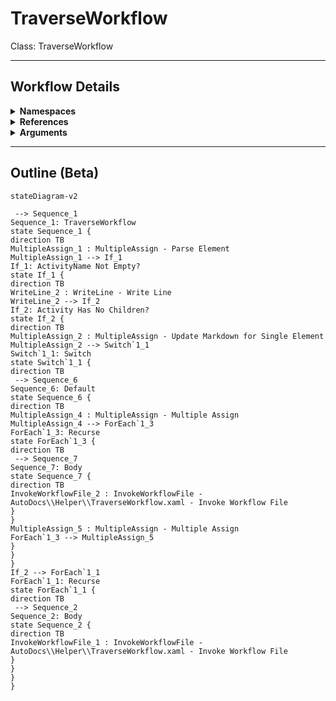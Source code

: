 # TraverseWorkflow
Class: TraverseWorkflow



<hr />

## Workflow Details
<details>
    <summary>
    <b>Namespaces</b>
    </summary>

    - System.Activities
- System.Activities.Statements
- System.Activities.Expressions
- System.Activities.Validation
- System.Activities.XamlIntegration
- Microsoft.VisualBasic
- Microsoft.VisualBasic.Activities
- System
- System.Collections
- System.Collections.Generic
- System.Collections.ObjectModel
- System.Data
- System.Diagnostics
- System.Linq
- System.Net.Mail
- System.Xml
- System.Text
- System.Xml.Linq
- UiPath.Core
- UiPath.Core.Activities
- System.Windows.Markup
- GlobalVariablesNamespace
- GlobalConstantsNamespace
- System.Reflection
- System.Xml.Serialization
- System.IO
- Newtonsoft.Json.Linq
- Newtonsoft.Json
- System.Dynamic
- System.ComponentModel
- System.Collections.Specialized
- System.Linq.Expressions
- System.Runtime.Serialization


</details>
<details>
    <summary>
    <b>References</b>
    </summary>

    - Microsoft.CSharp
- System
- System.Linq
- System.Core
- System.Activities
- System.Data
- System.Data.Common
- System.Runtime.Serialization
- System.ServiceModel
- System.ServiceModel.Activities
- System.Xaml
- System.Activities
- Microsoft.VisualBasic
- System.Private.CoreLib
- System.Data
- System
- System.Core
- System.Xml
- System.Xml.Linq
- System.Xaml
- UiPath.System.Activities
- UiPath.UiAutomation.Activities
- UiPath.Studio.Constants
- System.Reflection.DispatchProxy
- System.Reflection.TypeExtensions
- System.ObjectModel
- System.Reflection.Metadata
- System.Private.Xml.Linq
- System.Private.Xml
- UiPath.Workflow
- System.Private.DataContractSerialization
- System.Linq.Expressions
- System.Linq.Parallel
- System.Collections.Immutable
- System.Linq.Queryable
- NPOI
- System.Memory.Data
- System.ComponentModel.TypeConverter
- System.Console
- System.Configuration.ConfigurationManager
- System.Security.Permissions
- System.ComponentModel
- System.Memory
- System.Private.Uri
- System.IO.FileSystem.Watcher
- System.IO.Packaging
- System.IO.FileSystem.AccessControl
- System.IO.FileSystem.DriveInfo
- System.Private.ServiceModel
- System.Collections
- netstandard
- Newtonsoft.Json
- System.ComponentModel.EventBasedAsync
- PresentationFramework
- WindowsBase
- Microsoft.Win32.Primitives
- System.ComponentModel.Primitives
- System.Collections.Specialized
- System.Collections.NonGeneric
- System.Runtime.Serialization.Formatters
- System.Runtime.Serialization.Primitives
- UiPath.System.Activities.Design
- UiPath.System.Activities.ViewModels


</details>
<details>
    <summary>
    <b>Arguments</b>
    </summary>

    <table><tr><th>Name</th><th>Direction</th><th>Type</th><th>Description</th></tr><tr><td>in_XElement</td><td>InArgument</td><td>sxl:XElement</td><td></td></tr><tr><td>io_Markdown</td><td>InOutArgument</td><td>x:String</td><td></td></tr><tr><td>io_PreviousActivity</td><td>InOutArgument</td><td>x:String</td><td></td></tr></table>
    
</details>

<hr />

## Outline (Beta)

```mermaid
stateDiagram-v2

 --> Sequence_1
Sequence_1: TraverseWorkflow
state Sequence_1 {
direction TB
MultipleAssign_1 : MultipleAssign - Parse Element
MultipleAssign_1 --> If_1
If_1: ActivityName Not Empty?
state If_1 {
direction TB
WriteLine_2 : WriteLine - Write Line
WriteLine_2 --> If_2
If_2: Activity Has No Children?
state If_2 {
direction TB
MultipleAssign_2 : MultipleAssign - Update Markdown for Single Element
MultipleAssign_2 --> Switch`1_1
Switch`1_1: Switch
state Switch`1_1 {
direction TB
 --> Sequence_6
Sequence_6: Default
state Sequence_6 {
direction TB
MultipleAssign_4 : MultipleAssign - Multiple Assign
MultipleAssign_4 --> ForEach`1_3
ForEach`1_3: Recurse
state ForEach`1_3 {
direction TB
 --> Sequence_7
Sequence_7: Body
state Sequence_7 {
direction TB
InvokeWorkflowFile_2 : InvokeWorkflowFile - AutoDocs\\Helper\\TraverseWorkflow.xaml - Invoke Workflow File
}
}
MultipleAssign_5 : MultipleAssign - Multiple Assign
ForEach`1_3 --> MultipleAssign_5
}
}
}
If_2 --> ForEach`1_1
ForEach`1_1: Recurse
state ForEach`1_1 {
direction TB
 --> Sequence_2
Sequence_2: Body
state Sequence_2 {
direction TB
InvokeWorkflowFile_1 : InvokeWorkflowFile - AutoDocs\\Helper\\TraverseWorkflow.xaml - Invoke Workflow File
}
}
}
}
```